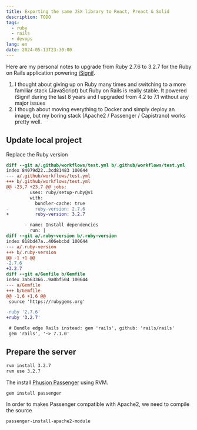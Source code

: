 ```yaml
---
title: Exporting the same JSX library to React, Preact & Solid
description: TODO
tags:
  - ruby
  - rails
  - devops
lang: en
date: 2024-05-13T23:30:00
---
```


Here are my personal notes to upgrade from Ruby 2.7.6 to 3.2.7 for the Ruby on Rails application powering [iSignif](https://isignif.fr/).

1. I thought about giving up on Ruby many times and switching to a more familiar stack (JavaScript) but Ruby on Rails is really stable. It powered iSignif during the last 8 years and I upgraded from 4.2 to 7.1 without any major issues
2. I though about moving everything to Docker and simply deploy an image, but my boring stack (Apache2 / Passenger / Capistrano) works pretty well.

## Update local project

Replace the Ruby version

```diff
diff --git a/.github/workflows/test.yml b/.github/workflows/test.yml
index 84079d22..3cd81483 100644
--- a/.github/workflows/test.yml
+++ b/.github/workflows/test.yml
@@ -23,7 +23,7 @@ jobs:
         uses: ruby/setup-ruby@v1
         with:
           bundler-cache: true
-          ruby-version: 2.7.6
+          ruby-version: 3.2.7

       - name: Install dependencies
         run: |
diff --git a/.ruby-version b/.ruby-version
index 818bd47a..406ebcbd 100644
--- a/.ruby-version
+++ b/.ruby-version
@@ -1 +1 @@
-2.7.6
+3.2.7
diff --git a/Gemfile b/Gemfile
index 3ab63366..9a0bf504 100644
--- a/Gemfile
+++ b/Gemfile
@@ -1,6 +1,6 @@
 source 'https://rubygems.org'

-ruby '2.7.6'
+ruby '3.2.7'

 # Bundle edge Rails instead: gem 'rails', github: 'rails/rails'
 gem 'rails', '~> 7.1.0'
```

## Prepare the server

```sh
rvm install 3.2.7
rvm use 3.2.7
```

The install [Phusion Passenger](https://www.phusionpassenger.com/) using RVM.

```sh
gem install passenger
```

In order to makes Passenger compatible with Apache2, we need to compile the source

```sh
passenger-install-apache2-module
```
